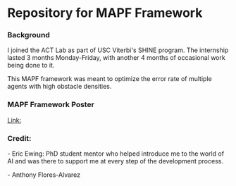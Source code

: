 # Repository for MAPF Framework
<html>
<head>
</head>
<body>
  <div class = "Div1">
   <h3> Background </h3>
    <p> I joined the ACT Lab as part of USC Viterbi's SHINE program. The internship lasted 3 months Monday-Friday, with another 4 months of occasional work being done to it. 
    </p>
  </div>
  <p> This MAPF framework was meant to optimize the error rate of multiple agents with high obstacle densities.</p>
  <h3> MAPF Framework Poster </h3>
  <p><a href="https://1l7puj10vwe3zflo2jsktkit-wpengine.netdna-ssl.com/wp-content/uploads/2020/08/S20_Flores_Alvarez_Poster.pdf">Link: </a></p>
  <h3> Credit:</h3>
   <p> - Eric Ewing: PhD student mentor who helped introduce me to the world of AI and was there to support me at every step of the development process. </p>
   <p> - Anthony Flores-Alvarez </p>
</body>
</html>
